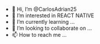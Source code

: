- 👋 Hi, I’m @CarlosAdrian25
- 👀 I’m interested in REACT NATIVE
- 🌱 I’m currently learning ...
- 💞️ I’m looking to collaborate on ...
- 📫 How to reach me ...

<!---
CarlosAdrian25/CarlosAdrian25 is a ✨ special ✨ repository because its `README.md` (this file) appears on your GitHub profile.
You can click the Preview link to take a look at your changes.
--->
